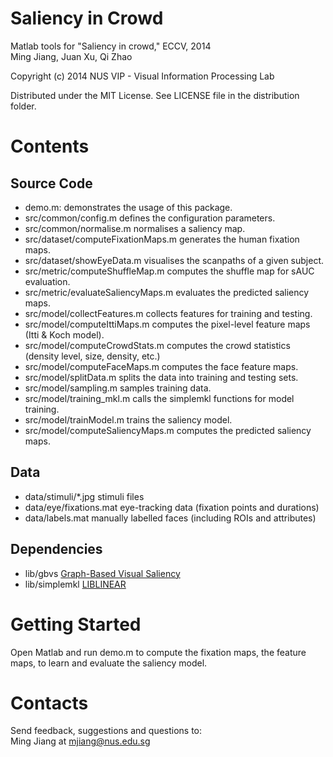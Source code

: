 Saliency in Crowd
===================================
Matlab tools for "Saliency in crowd," ECCV, 2014   
Ming Jiang, Juan Xu, Qi Zhao
 
Copyright (c) 2014 NUS VIP - Visual Information Processing Lab

Distributed under the MIT License.
See LICENSE file in the distribution folder.

Contents
================

## Source Code

- demo.m:                             demonstrates the usage of this package. 
- src/common/config.m                 defines the configuration parameters.
- src/common/normalise.m              normalises a saliency map.
- src/dataset/computeFixationMaps.m   generates the human fixation maps.
- src/dataset/showEyeData.m           visualises the scanpaths of a given subject.
- src/metric/computeShuffleMap.m      computes the shuffle map for sAUC evaluation.
- src/metric/evaluateSaliencyMaps.m   evaluates the predicted saliency maps.
- src/model/collectFeatures.m         collects features for training and testing.
- src/model/computeIttiMaps.m         computes the pixel-level feature maps (Itti & Koch model).
- src/model/computeCrowdStats.m       computes the crowd statistics (density level, size, density, etc.)
- src/model/computeFaceMaps.m         computes the face feature maps.
- src/model/splitData.m	              splits the data into training and testing sets.
- src/model/sampling.m	              samples training data.
- src/model/training_mkl.m	          calls the simplemkl functions for model training.
- src/model/trainModel.m              trains the saliency model.
- src/model/computeSaliencyMaps.m     computes the predicted saliency maps.

## Data

- data/stimuli/*.jpg                  stimuli files
- data/eye/fixations.mat              eye-tracking data (fixation points and durations)
- data/labels.mat                     manually labelled faces (including ROIs and attributes)

## Dependencies

- lib/gbvs 							  [Graph-Based Visual Saliency](http://www.vision.caltech.edu/~harel/share/gbvs.php)
- lib/simplemkl 				      [LIBLINEAR](http://www.csie.ntu.edu.tw/~cjlin/liblinear/)

Getting Started
================

Open Matlab and run demo.m to compute the fixation maps, the feature maps, to learn and evaluate the saliency model.

Contacts
================

Send feedback, suggestions and questions to:   
Ming Jiang at <mjiang@nus.edu.sg>

